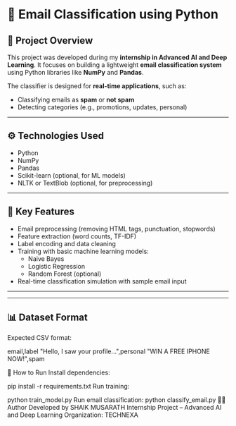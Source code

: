 # 📧 Email Classification using Python

## 📌 Project Overview

This project was developed during my **internship in Advanced AI and Deep Learning**. It focuses on building a lightweight **email classification system** using Python libraries like **NumPy** and **Pandas**.

The classifier is designed for **real-time applications**, such as:
- Classifying emails as **spam** or **not spam**
- Detecting categories (e.g., promotions, updates, personal)

---

## ⚙️ Technologies Used

- Python
- NumPy
- Pandas
- Scikit-learn (optional, for ML models)
- NLTK or TextBlob (optional, for preprocessing)

---

## 🧠 Key Features

- Email preprocessing (removing HTML tags, punctuation, stopwords)
- Feature extraction (word counts, TF-IDF)
- Label encoding and data cleaning
- Training with basic machine learning models:
  - Naive Bayes
  - Logistic Regression
  - Random Forest (optional)
- Real-time classification simulation with sample email input

---


---

## 📊 Dataset Format

Expected CSV format:

email,label
"Hello, I saw your profile...",personal
"WIN A FREE IPHONE NOW!",spam

🚀 How to Run
Install dependencies:

pip install -r requirements.txt
Run training:

python train_model.py
Run email classification:
python classify_email.py
👨‍💻 Author
Developed by SHAIK MUSARATH
Internship Project – Advanced AI and Deep Learning
Organization: TECHNEXA

